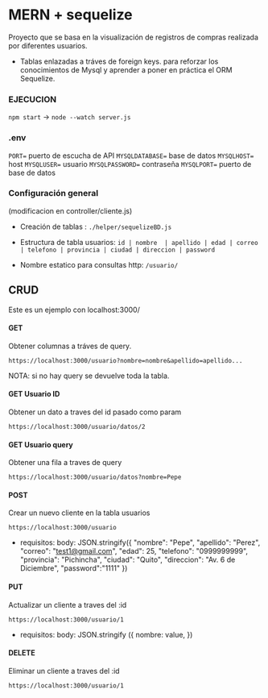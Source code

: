 # MERN + sequelize

Proyecto que se basa en la visualización de registros de compras realizada por diferentes usuarios.

- Tablas enlazadas a tráves de foreign keys.
  para reforzar los conocimientos de Mysql y aprender a poner en práctica el ORM Sequelize.

### EJECUCION

`npm start` -> `node --watch server.js`

### .env

`PORT=` puerto de escucha de API
`MYSQLDATABASE=` base de datos
`MYSQLHOST=` host
`MYSQLUSER=` usuario
`MYSQLPASSWORD=` contraseña
`MYSQLPORT=` puerto de base de datos

### Configuración general

(modificacion en controller/cliente.js)

- Creación de tablas : `./helper/sequelizeBD.js`

- Estructura de tabla usuarios:
  `id | nombre  | apellido | edad | correo | telefono | provincia | ciudad | direccion | password`

- Nombre estatico para consultas http: `/usuario/`

## CRUD

Este es un ejemplo con localhost:3000/

#### GET

Obtener columnas a tráves de query.

`https://localhost:3000/usuario?nombre=nombre&apellido=apellido...`

NOTA: si no hay query se devuelve toda la tabla.

#### GET Usuario ID

Obtener un dato a traves del id pasado como param

`https://localhost:3000/usuario/datos/2`

#### GET Usuario query

Obtener una fila a traves de query

`https://localhost:3000/usuario/datos?nombre=Pepe`

#### POST

Crear un nuevo cliente en la tabla usuarios

`https://localhost:3000/usuario`

- requisitos:
  body: JSON.stringify({
  "nombre": "Pepe",
  "apellido": "Perez",
  "correo": "test1@gmail.com",
  "edad": 25,
  "telefono": "0999999999",
  "provincia": "Pichincha",
  "ciudad": "Quito",
  "direccion": "Av. 6 de Diciembre",
  "password":"1111"
  })

#### PUT

Actualizar un cliente a traves del :id

`https://localhost:3000/usuario/1`

- requisitos:
  body: JSON.stringify
  ({
  nombre: value,
  })

#### DELETE

Eliminar un cliente a traves del :id

`https://localhost:3000/usuario/1`
